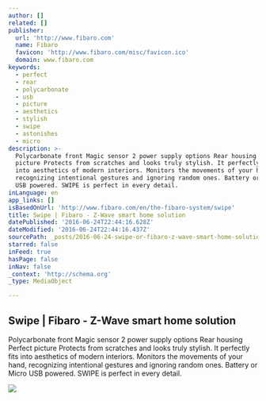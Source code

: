 ```yaml
---
author: []
related: []
publisher:
  url: 'http://www.fibaro.com'
  name: Fibaro
  favicon: 'http://www.fibaro.com/misc/favicon.ico'
  domain: www.fibaro.com
keywords:
  - perfect
  - rear
  - polycarbonate
  - usb
  - picture
  - aesthetics
  - stylish
  - swipe
  - astonishes
  - micro
description: >-
  Polycarbonate front Magic sensor 2 power supply options Rear housing Perfect
  picture Protects from scratches and looks truly stylish. It perfectly fits
  into aesthetics of modern interiors. Monitors the movements of your hand,
  recognizing intentional gestures and ignoring random ones. Battery or Micro
  USB powered. SWIPE is perfect in every detail.
inLanguage: en
app_links: []
isBasedOnUrl: 'http://www.fibaro.com/en/the-fibaro-system/swipe'
title: Swipe | Fibaro - Z-Wave smart home solution
datePublished: '2016-06-24T22:44:16.628Z'
dateModified: '2016-06-24T22:44:16.437Z'
sourcePath: _posts/2016-06-24-swipe-or-fibaro-z-wave-smart-home-solution.md
starred: false
inFeed: true
hasPage: false
inNav: false
_context: 'http://schema.org'
_type: MediaObject

---
```

<article style=""><h1>Swipe | Fibaro - Z-Wave smart home solution</h1><p>Polycarbonate front Magic sensor 2 power supply options Rear housing Perfect picture Protects from scratches and looks truly stylish. It perfectly fits into aesthetics of modern interiors. Monitors the movements of your hand, recognizing intentional gestures and ignoring random ones. Battery or Micro USB powered. SWIPE is perfect in every detail.</p><img src="http://www.fibaro.com/sites/all/themes/fibaro/images/swipe/en/5_structure.jpg" /></article>